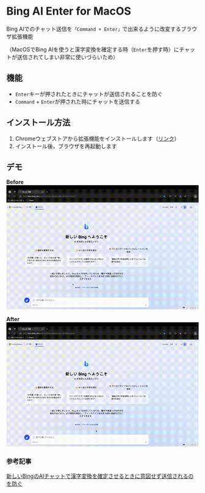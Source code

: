 # Bing AI Enter for MacOS

Bing AIでのチャット送信を`「Command + Enter」`で出来るように改変するブラウザ拡張機能

（MacOSでBing AIを使うと漢字変換を確定する時（`Enter`を押す時）にチャットが送信されてしまい非常に使いづらいため）

## 機能

- `Enter`キーが押されたときにチャットが送信されることを防ぐ
- `Command` + `Enter`が押された時にチャットを送信する

## インストール方法

1. Chromeウェブストアから拡張機能をインストールします（[リンク](https://chrome.google.com/webstore/detail/bing-ai-enter-for-macos/bdfkkioaofakkiiephkolmgfahjkjfmf/related?hl=ja)）
2. インストール後，ブラウザを再起動します

## デモ

**Before**
![](./images/extension-before.gif)

**After**
![](./images/extension-after.gif)

### 参考記事
[新しいBingのAIチャットで漢字変換を確定させるときに意図せず送信されるのを防ぐ](https://qiita.com/NOSP/items/81fc3ec5bb1b7dd3d561)